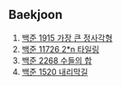 ## Baekjoon

1. [백준 1915 가장 큰 정사각형](https://github.com/sangwoo0727/MyCoding/blob/master/Stack/BOJ1915_%EA%B0%80%EC%9E%A5%ED%81%B0%EC%A0%95%EC%82%AC%EA%B0%81%ED%98%95.java)
2. [백준 11726 2*n 타일링](https://github.com/sangwoo0727/MyCoding/blob/master/DynamicProgramming/BOJ11726_2n%ED%83%80%EC%9D%BC%EB%A7%81.java)
3. [백준 2268 수들의 합](https://github.com/sangwoo0727/MyCoding/blob/master/Tree/SegmentTree/BOJ2268_%EC%88%98%EB%93%A4%EC%9D%98%ED%95%A9.java)
4. [백준 1520 내리막길](https://github.com/sangwoo0727/MyCoding/blob/master/DynamicProgramming/BOJ1520_%EB%82%B4%EB%A6%AC%EB%A7%89%EA%B8%B8.java)
